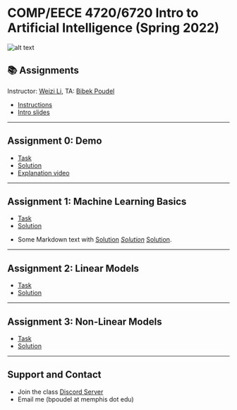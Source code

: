 # COMP/EECE 4720/6720 Intro to Artificial Intelligence (Spring 2022)

![alt text](https://github.com/poudel-bibek/Intro-to-AI-Assignments/blob/gh-pages/assets/css/img_1.jpg?raw=true)

## 📚 Assignments
Instructor: [Weizi Li](https://weizi-li.github.io/), TA: [Bibek Poudel](https://poudel-bibek.github.io)

- [Instructions](instructions.md)
- [Intro slides](bots.md)

---
## Assignment 0: Demo
  
  - [Task](https://colab.research.google.com/drive/1LhCm0wje6OgzFyLYF6Z1R373qhLHkHO4?usp=sharing)
  - [Solution](https://colab.research.google.com/drive/1DCHnrJhFzRJGcNhJ770ulZjaivoaYZoW?usp=sharing)
  - [Explanation video](https://youtu.be/yC_VRmdHeXs)
 
---
## Assignment 1: Machine Learning Basics
  
  - [Task](https://colab.research.google.com/drive/1fDAIPerBr8kEvEEFzgaPf24Lop8tk9uZ?usp=sharing)
  - <div class="text-gray"><a href="after_class.md">Solution</a></div>
  - <p>Some Markdown text with <span style="color:blue"><a href="after_class.md">Solution</a> <em><a href="after_class.md">Solution</a></em> <a href="after_class.md">Solution</a></span>.</p>
 
<!--[A1 Solution](https://colab.research.google.com/drive/1ry2z8OTX90KME9tfMItvmw0RteKlLIiN?usp=sharing)-->

---
## Assignment 2: Linear Models

  - [Task](https://colab.research.google.com/drive/17anz72YbO3cnM3ry9wy4aDCLyGYWqxQL?usp=sharing)
  - [Solution](after_class.md)
  
 <!--[A2 Solution](https://colab.research.google.com/drive/1y3m0rTYrSEvFRPbIPgYuxrTcYKi89GQG?usp=sharing)-->
 
 ---
## Assignment 3: Non-Linear Models

  - [Task](https://colab.research.google.com/drive/1WZFbN8GbXK9OwfS0rE74LVM2ZqT6wWR7?usp=sharing)
  - [Solution](after_class.md)
  
 <!--[A3 Solution](https://colab.research.google.com/drive/1G6HND9_p6HE0GCEaCpflt85ngOMqZdn4?usp=sharing)-->
 
---
## Support and Contact
  - Join the class [Discord Server](https://discord.gg/pGbxNGNT)
  - Email me (bpoudel at memphis dot edu)
